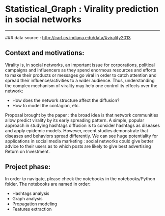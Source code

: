# Statistical_Graph : Virality prediction in social networks

-------------------------------
### data source :
  http://carl.cs.indiana.edu/data/#virality2013


## Context and motivations:
Virality is, in social networks, an important issue for corporations, political campaigns and influencers as they spend enormous resources and efforts to make their products or messages go viral in order to catch attention and spread their influence/activities to a wider audience.
Thus, understanding the complex mechanism of virality may help one control its effects over the network:
- How does the network structure affect the diffusion? 
- How to model the contagion, etc.

Proposal brought by the paper : the broad idea is that network communities allow predict virality by its early spreading pattern. A simple, popular approach in studying hashtags diffusion is to consider hashtags as diseases and apply epidemic models. However, recent studies demonstrate that diseases and behaviors spread differently.
We can see huge potentiality for applications in social media marketing : social networks could give better advice to their users as to which posts are likely to give best advertising Return on Investment.

## Project phase:
In order to navigate, please check the notebooks in the notebooks/Python folder. The notebooks are named in order:
- Hashtags analysis
- Graph analysis
- Propagation modeling
- Features extraction
